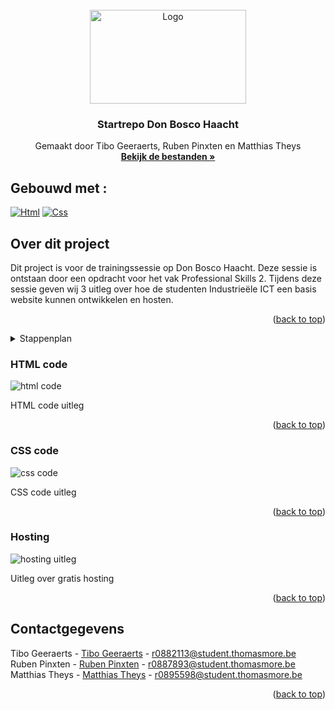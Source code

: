 <!-- PROJECT LOGO -->
<br />
<div align="center" id="readme-top">
  <a href="https://github.com/tibogeeraerts/training-dbh">
    <img src="images/logo.jpg" alt="Logo" width="250" height="150">
  </a>

  <h3 align="center">Startrepo Don Bosco Haacht</h3>

  <p align="center">
    Gemaakt door Tibo Geeraerts, Ruben Pinxten en Matthias Theys
    <br />
    <a href="https://github.com/tibogeeraerts/training-dbh"><strong>Bekijk de bestanden »</strong></a>
  </p>
</div>

## Gebouwd met :

[![Html][Html-logo]][Html-url]
[![Css][css-logo]][css-url]

<!-- Over dit project -->
## Over dit project

Dit project is voor de trainingssessie op Don Bosco Haacht. Deze sessie is ontstaan door een opdracht voor het vak Professional Skills 2.
Tijdens deze sessie geven wij 3 uitleg over hoe de studenten Industrieële ICT een basis website kunnen ontwikkelen en hosten.

<p align="right">(<a href="#readme-top">back to top</a>)</p>

<!-- Stappenplan -->
<details>
  <summary>Stappenplan</summary>
  <ol>
    <li>Open GitHub in je browser en log in op je account.</li>
    <li>Ga naar de <a href="https://github.com/tibogeeraerts/training-dbh">startrepo</a> en kopieer de URL van de repository.</li>
    <li>Open de terminal op je computer en navigeer naar de map waar je de geclonede repository wilt opslaan.</li>
    <li>Typ het volgende commando in de terminal: 'git clone https://github.com/tibogeeraerts/training-dbh'.</li>
    <li>Wacht tot de repository is gekloond naar je computer. Dit kan even duren, afhankelijk van de grootte van de repository.</li>
    <li>Maak nu een nieuwe repository aan op GitHub door naar je profielpagina te gaan en op de knop "New repository" te klikken.</li>
    <li>Geef de nieuwe repository een naam en beschrijving en klik op "Create repository".</li>
    <li>Ga terug naar de terminal en navigeer naar de map war de gekloonde repository zich bevindt.</li>
    <li>Typ het volgende commando in de terminal: 'git remote set-url origin <new-repository-url>. Vervang '<new-repository-url>' door de URL van de nieuwe repository die je zojuist hebt aangemaakt.</li>
    <li>Voer het volgende commando it: 'git add . " om alle bestanden in de repository toe te voegen aan de staging area.</li>
    <li>Voer het volgende commando uit: 'git commit -m "Eerste commit" om de wijzigingen te committen met een commit message.</li>
    <li>Voer het volgende commando it: 'git push origin master" om de wizigingen naar de nieuwe repository te pushen.</li>
  </ol>
  <p>Gefeliciteerd, je hebt zojuist een GitHub-repository gekloond, en nieuwe repository aangemaakt en de geclonede inhoud naar je eigen repository gepusht!</p>
</details>



### HTML code
![html code][html-code]

HTML code uitleg

<p align="right">(<a href="#readme-top">back to top</a>)</p>

### CSS code
![css code][css-code]

CSS code uitleg 

<p align="right">(<a href="#readme-top">back to top</a>)</p>

### Hosting

![hosting uitleg][hosting-screenshot]

Uitleg over gratis hosting

<p align="right">(<a href="#readme-top">back to top</a>)</p>

<!-- CONTACT -->
## Contactgegevens

Tibo Geeraerts - [Tibo Geeraerts](http://geeraertstibo.be/) - r0882113@student.thomasmore.be
<br />
Ruben Pinxten - [Ruben Pinxten](https://rubenpinxten.com/) - r0887893@student.thomasmore.be
<br />
Matthias Theys - [Matthias Theys](https://matthiastheys.github.io/) - r0895598@student.thomasmore.be

<p align="right">(<a href="#readme-top">back to top</a>)</p>


<!-- MARKDOWN LINKS & IMAGES -->
[Html-logo]: https://img.shields.io/badge/HTML-E54C21?style=for-the-badge&logo=html5&logoColor=white
[Html-url]: https://www.w3schools.com/html/
[css-logo]: https://img.shields.io/static/v1?style=for-the-badge&message=CSS&color=1572B6&logo=CSS3&logoColor=FFFFFF&label=
[css-url]: https://www.w3schools.com/css/

[html-code]: images/html-code.jpg
[css-code]: images/css-code.jpg
[hosting-screenshot]: images/hosting-screenshot.jpg